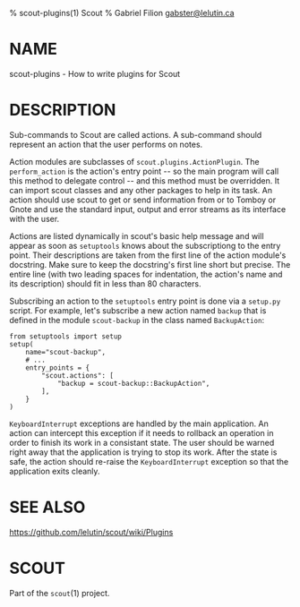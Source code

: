 % scout-plugins(1) Scout
% Gabriel Filion <gabster@lelutin.ca>

# NAME

scout-plugins - How to write plugins for Scout

# DESCRIPTION

Sub-commands to Scout are called actions. A sub-command should represent an
action that the user performs on notes.

Action modules are subclasses of `scout.plugins.ActionPlugin`. The
`perform_action` is the action's entry point -- so the main program will call
this method to delegate control -- and this method must be overridden. It can
import scout classes and any other packages to help in its task. An action
should use scout to get or send information from or to Tomboy or Gnote and use
the standard input, output and error streams as its interface with the user.

Actions are listed dynamically in scout's basic help message and will appear as
soon as  `setuptools` knows about the subscriptiong to the entry point. Their
descriptions are taken from the first line of the action module's docstring.
Make sure to keep the docstring's first line short but precise. The entire line
(with two leading spaces for indentation, the action's name and its
description) should fit in less than 80 characters.

Subscribing an action to the `setuptools` entry point is done via a `setup.py`
script. For example, let's subscribe a new action named `backup` that is
defined in the module `scout-backup` in the class named `BackupAction`:

    from setuptools import setup
    setup(
        name="scout-backup",
        # ...
        entry_points = {
            "scout.actions": [
                "backup = scout-backup::BackupAction",
            ],
        }
    )

`KeyboardInterrupt` exceptions are handled by the main application. An action
can intercept this exception if it needs to rollback an operation in order to
finish its work in a consistant state. The user should be warned right away
that the application is trying to stop its work. After the state is safe, the
action should re-raise the `KeyboardInterrupt` exception so that the
application exits cleanly.

# SEE ALSO

https://github.com/lelutin/scout/wiki/Plugins

# SCOUT

Part of the `scout`(1) project.
